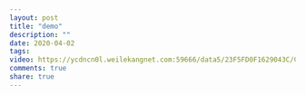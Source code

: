 ```yaml
---
layout: post
title: "demo"
description: ""
date: 2020-04-02
tags: 
video: https://ycdncn0l.weilekangnet.com:59666/data5/23F5FD0F1629043C/C6183E3AA4A933D3/index.m3u8
comments: true
share: true
---
```






